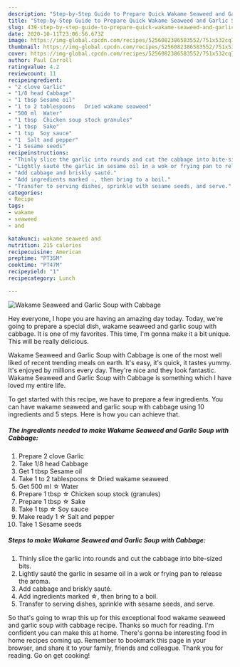 ```yaml
---
description: "Step-by-Step Guide to Prepare Quick Wakame Seaweed and Garlic Soup with Cabbage"
title: "Step-by-Step Guide to Prepare Quick Wakame Seaweed and Garlic Soup with Cabbage"
slug: 439-step-by-step-guide-to-prepare-quick-wakame-seaweed-and-garlic-soup-with-cabbage
date: 2020-10-11T23:06:56.673Z
image: https://img-global.cpcdn.com/recipes/5256082386583552/751x532cq70/wakame-seaweed-and-garlic-soup-with-cabbage-recipe-main-photo.jpg
thumbnail: https://img-global.cpcdn.com/recipes/5256082386583552/751x532cq70/wakame-seaweed-and-garlic-soup-with-cabbage-recipe-main-photo.jpg
cover: https://img-global.cpcdn.com/recipes/5256082386583552/751x532cq70/wakame-seaweed-and-garlic-soup-with-cabbage-recipe-main-photo.jpg
author: Paul Carroll
ratingvalue: 4.2
reviewcount: 11
recipeingredient:
- "2 clove Garlic"
- "1/8 head Cabbage"
- "1 tbsp Sesame oil"
- "1 to 2 tablespoons   Dried wakame seaweed"
- "500 ml  Water"
- "1 tbsp  Chicken soup stock granules"
- "1 tbsp  Sake"
- "1 tsp  Soy sauce"
- "1  Salt and pepper"
- "1 Sesame seeds"
recipeinstructions:
- "Thinly slice the garlic into rounds and cut the cabbage into bite-sized bits."
- "Lightly sauté the garlic in sesame oil in a wok or frying pan to release the aroma."
- "Add cabbage and briskly sauté."
- "Add ingredients marked ☆, then bring to a boil."
- "Transfer to serving dishes, sprinkle with sesame seeds, and serve."
categories:
- Recipe
tags:
- wakame
- seaweed
- and

katakunci: wakame seaweed and 
nutrition: 215 calories
recipecuisine: American
preptime: "PT35M"
cooktime: "PT47M"
recipeyield: "1"
recipecategory: Lunch

---
```



![Wakame Seaweed and Garlic Soup with Cabbage](https://img-global.cpcdn.com/recipes/5256082386583552/751x532cq70/wakame-seaweed-and-garlic-soup-with-cabbage-recipe-main-photo.jpg)

Hey everyone, I hope you are having an amazing day today. Today, we're going to prepare a special dish, wakame seaweed and garlic soup with cabbage. It is one of my favorites. This time, I'm gonna make it a bit unique. This will be really delicious.

Wakame Seaweed and Garlic Soup with Cabbage is one of the most well liked of recent trending meals on earth. It's easy, it's quick, it tastes yummy. It's enjoyed by millions every day. They're nice and they look fantastic. Wakame Seaweed and Garlic Soup with Cabbage is something which I have loved my entire life.




To get started with this recipe, we have to prepare a few ingredients. You can have wakame seaweed and garlic soup with cabbage using 10 ingredients and 5 steps. Here is how you can achieve that.

<!--inarticleads1-->

##### The ingredients needed to make Wakame Seaweed and Garlic Soup with Cabbage:

1. Prepare 2 clove Garlic
1. Take 1/8 head Cabbage
1. Get 1 tbsp Sesame oil
1. Take 1 to 2 tablespoons  ☆ Dried wakame seaweed
1. Get 500 ml ☆ Water
1. Prepare 1 tbsp ☆ Chicken soup stock (granules)
1. Prepare 1 tbsp ☆ Sake
1. Take 1 tsp ☆ Soy sauce
1. Make ready 1 ☆ Salt and pepper
1. Take 1 Sesame seeds




<!--inarticleads2-->

##### Steps to make Wakame Seaweed and Garlic Soup with Cabbage:

1. Thinly slice the garlic into rounds and cut the cabbage into bite-sized bits.
1. Lightly sauté the garlic in sesame oil in a wok or frying pan to release the aroma.
1. Add cabbage and briskly sauté.
1. Add ingredients marked ☆, then bring to a boil.
1. Transfer to serving dishes, sprinkle with sesame seeds, and serve.




So that's going to wrap this up for this exceptional food wakame seaweed and garlic soup with cabbage recipe. Thanks so much for reading. I'm confident you can make this at home. There's gonna be interesting food in home recipes coming up. Remember to bookmark this page in your browser, and share it to your family, friends and colleague. Thank you for reading. Go on get cooking!
